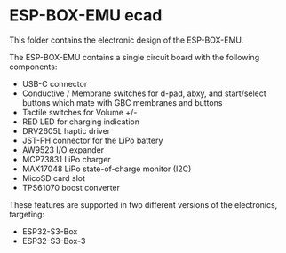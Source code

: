 # ESP-BOX-EMU ecad

This folder contains the electronic design of the ESP-BOX-EMU.

The ESP-BOX-EMU contains a single circuit board with the following components:
- USB-C connector
- Conductive / Membrane switches for d-pad, abxy, and start/select buttons which mate with GBC membranes and buttons
- Tactile switches for Volume +/-
- RED LED for charging indication
- DRV2605L haptic driver
- JST-PH connector for the LiPo battery
- AW9523 I/O expander
- MCP73831 LiPo charger
- MAX17048 LiPo state-of-charge monitor (I2C)
- MicoSD card slot
- TPS61070 boost converter

These features are supported in two different versions of the electronics, targeting:
- ESP32-S3-Box
- ESP32-S3-Box-3
